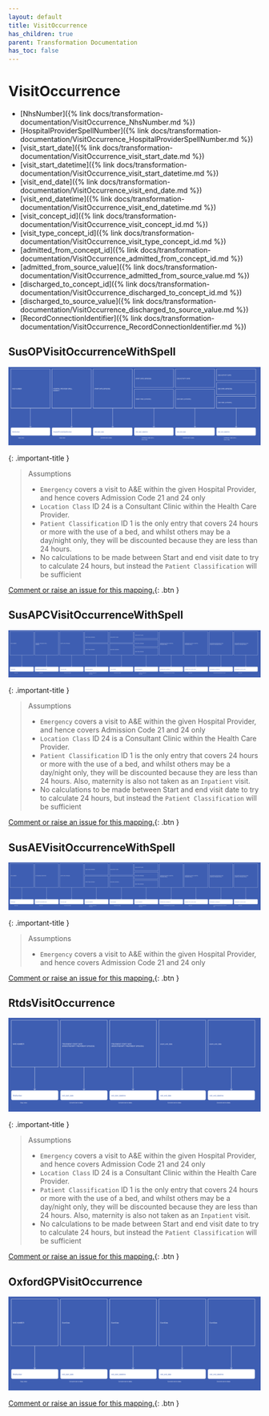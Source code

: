```yaml
---
layout: default
title: VisitOccurrence
has_children: true
parent: Transformation Documentation
has_toc: false
---
```


# VisitOccurrence
* [NhsNumber]({% link docs/transformation-documentation/VisitOccurrence_NhsNumber.md %})
* [HospitalProviderSpellNumber]({% link docs/transformation-documentation/VisitOccurrence_HospitalProviderSpellNumber.md %})
* [visit_start_date]({% link docs/transformation-documentation/VisitOccurrence_visit_start_date.md %})
* [visit_start_datetime]({% link docs/transformation-documentation/VisitOccurrence_visit_start_datetime.md %})
* [visit_end_date]({% link docs/transformation-documentation/VisitOccurrence_visit_end_date.md %})
* [visit_end_datetime]({% link docs/transformation-documentation/VisitOccurrence_visit_end_datetime.md %})
* [visit_concept_id]({% link docs/transformation-documentation/VisitOccurrence_visit_concept_id.md %})
* [visit_type_concept_id]({% link docs/transformation-documentation/VisitOccurrence_visit_type_concept_id.md %})
* [admitted_from_concept_id]({% link docs/transformation-documentation/VisitOccurrence_admitted_from_concept_id.md %})
* [admitted_from_source_value]({% link docs/transformation-documentation/VisitOccurrence_admitted_from_source_value.md %})
* [discharged_to_concept_id]({% link docs/transformation-documentation/VisitOccurrence_discharged_to_concept_id.md %})
* [discharged_to_source_value]({% link docs/transformation-documentation/VisitOccurrence_discharged_to_source_value.md %})
* [RecordConnectionIdentifier]({% link docs/transformation-documentation/VisitOccurrence_RecordConnectionIdentifier.md %})

## SusOPVisitOccurrenceWithSpell
<a href="SusOPVisitOccurrenceWithSpell.svg" target="_blank"><img src="SusOPVisitOccurrenceWithSpell.svg" /></a>

{: .important-title }
> Assumptions
>
> * `Emergency` covers a visit to A&E within the given Hospital Provider, and hence covers Admission Code 21 and 24 only
> * `Location Class` ID 24 is a Consultant Clinic within the Health Care Provider.
> * `Patient Classification` ID 1 is the only entry that covers 24 hours or more with the use of a bed, and whilst others may be a day/night only, they will be discounted because they are less than 24 hours.
> * No calculations to be made between Start and end visit date to try to calculate 24 hours, but instead the `Patient Classification` will be sufficient

[Comment or raise an issue for this mapping.](https://github.com/answerdigital/oxford-omop-data-mapper/issues/new?title=SusOPVisitOccurrenceWithSpell%20mapping){: .btn }
## SusAPCVisitOccurrenceWithSpell
<a href="SusAPCVisitOccurrenceWithSpell.svg" target="_blank"><img src="SusAPCVisitOccurrenceWithSpell.svg" /></a>

{: .important-title }
> Assumptions
>
> * `Emergency` covers a visit to A&E within the given Hospital Provider, and hence covers Admission Code 21 and 24 only
> * `Location Class` ID 24 is a Consultant Clinic within the Health Care Provider.
> * `Patient Classification` ID 1 is the only entry that covers 24 hours or more with the use of a bed, and whilst others may be a day/night only, they will be discounted because they are less than 24 hours. Also, maternity is also not taken as an `Inpatient` visit.
> * No calculations to be made between Start and end visit date to try to calculate 24 hours, but instead the `Patient Classification` will be sufficient

[Comment or raise an issue for this mapping.](https://github.com/answerdigital/oxford-omop-data-mapper/issues/new?title=SusAPCVisitOccurrenceWithSpell%20mapping){: .btn }
## SusAEVisitOccurrenceWithSpell
<a href="SusAEVisitOccurrenceWithSpell.svg" target="_blank"><img src="SusAEVisitOccurrenceWithSpell.svg" /></a>

{: .important-title }
> Assumptions
>
> * `Emergency` covers a visit to A&E within the given Hospital Provider, and hence covers Admission Code 21 and 24 only

[Comment or raise an issue for this mapping.](https://github.com/answerdigital/oxford-omop-data-mapper/issues/new?title=SusAEVisitOccurrenceWithSpell%20mapping){: .btn }
## RtdsVisitOccurrence
<a href="RtdsVisitOccurrence.svg" target="_blank"><img src="RtdsVisitOccurrence.svg" /></a>

{: .important-title }
> Assumptions
>
> * `Emergency` covers a visit to A&E within the given Hospital Provider, and hence covers Admission Code 21 and 24 only
> * `Location Class` ID 24 is a Consultant Clinic within the Health Care Provider.
> * `Patient Classification` ID 1 is the only entry that covers 24 hours or more with the use of a bed, and whilst others may be a day/night only, they will be discounted because they are less than 24 hours. Also, maternity is also not taken as an `Inpatient` visit.
> * No calculations to be made between Start and end visit date to try to calculate 24 hours, but instead the `Patient Classification` will be sufficient

[Comment or raise an issue for this mapping.](https://github.com/answerdigital/oxford-omop-data-mapper/issues/new?title=RtdsVisitOccurrence%20mapping){: .btn }
## OxfordGPVisitOccurrence
<a href="OxfordGPVisitOccurrence.svg" target="_blank"><img src="OxfordGPVisitOccurrence.svg" /></a>

[Comment or raise an issue for this mapping.](https://github.com/answerdigital/oxford-omop-data-mapper/issues/new?title=OxfordGPVisitOccurrence%20mapping){: .btn }
